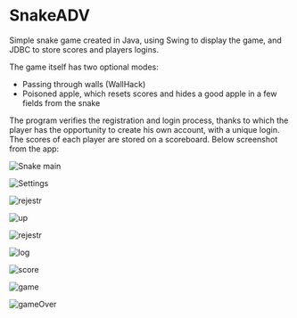 # SnakeADV

Simple snake game created in Java, using Swing to display the game, and JDBC to store scores and players logins.

The game itself has two optional modes:
- Passing through walls (WallHack)
- Poisoned apple, which resets scores and hides a good apple in a few fields from the snake

The program verifies the registration and login process, thanks to which the player has the opportunity to create his own account, with a unique login. The scores of each player are stored on a scoreboard. Below screenshot from the app:


![Snake main](https://user-images.githubusercontent.com/65070389/99181169-0670cf00-272d-11eb-94c5-95729bbd5ea0.jpg)



![Settings](https://user-images.githubusercontent.com/65070389/99181148-e8a36a00-272c-11eb-946a-43863672f715.jpg)


![rejestr](https://user-images.githubusercontent.com/65070389/99181211-52237880-272d-11eb-98c3-b6fe1fa35812.jpg)

![up](https://user-images.githubusercontent.com/65070389/99181618-e1319000-272f-11eb-9eac-2342d1aa3f9f.jpg)

![rejestr](https://user-images.githubusercontent.com/65070389/99181238-77b08200-272d-11eb-8f13-c2f1427f77da.jpg)

![log](https://user-images.githubusercontent.com/65070389/99181547-7718eb00-272f-11eb-8736-2fcfad0468e8.jpg)

![score](https://user-images.githubusercontent.com/65070389/99181439-e17d5b80-272e-11eb-928a-09efca1d5c10.jpg)

![game](https://user-images.githubusercontent.com/65070389/99181977-2b1b7580-2732-11eb-9cbf-f125e5d30cf2.jpg)


![gameOver](https://user-images.githubusercontent.com/65070389/99181996-5b631400-2732-11eb-85e5-51d38cd2db47.jpg)
